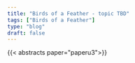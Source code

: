 ```yaml
---
title: "Birds of a Feather - topic TBD"
tags: ["Birds of a Feather"]
type: "blog"
draft: false
---
```


{{< abstracts paper="paperu3">}}


